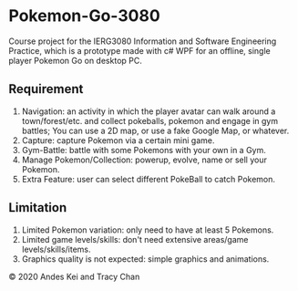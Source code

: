 # Pokemon-Go-3080
Course project for the IERG3080 Information and Software Engineering Practice, which is a prototype made with c# WPF for an offline, single player Pokemon Go on desktop PC.
## Requirement
<ol>
  <li> Navigation: an activity in which the player avatar can walk around a town/forest/etc. and collect pokeballs, pokemon and engage in gym battles;
You can use a 2D map, or use a fake Google Map, or whatever.</li>
  <li> Capture: capture Pokemon via a certain mini game.</li>
  <li> Gym-Battle: battle with some Pokemons with your own in a Gym.</li>
  <li> Manage Pokemon/Collection: powerup, evolve, name or sell your Pokemon.</li>
  <li> Extra Feature: user can select different PokeBall to catch Pokemon.</li>
</ol>

## Limitation
<ol>
  <li> Limited Pokemon variation: only need to have at least 5 Pokemons.</li>
  <li> Limited game levels/skills: don't need extensive areas/game levels/skills/items.</li>
  <li> Graphics quality is not expected: simple graphics and animations.</li>
</ol>
© 2020 Andes Kei and Tracy Chan
